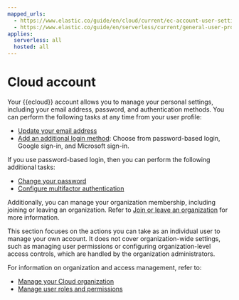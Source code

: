 ```yaml
---
mapped_urls:
  - https://www.elastic.co/guide/en/cloud/current/ec-account-user-settings.html
  - https://www.elastic.co/guide/en/serverless/current/general-user-profile.html
applies:
  serverless: all
  hosted: all
---
```


# Cloud account

Your {{ecloud}} account allows you to manage your personal settings, including your email address, password, and authentication methods. You can perform the following tasks at any time from your user profile:

* [Update your email address](/cloud-account/update-your-email-address.md)
* [Add an additional login method](/cloud-account/add-a-login-method.md): Choose from password-based login, Google sign-in, and Microsoft sign-in.

If you use password-based login, then you can perform the following additional tasks:

* [Change your password](/cloud-account/change-your-password.md)
* [Configure multifactor authentication](/cloud-account/multifactor-authentication.md)

Additionally, you can manage your organization membership, including joining or leaving an organization. Refer to [Join or leave an organization](/cloud-account/join-or-leave-an-organization.md) for more information.

This section focuses on the actions you can take as an individual user to manage your own account. It does not cover organization-wide settings, such as managing user permissions or configuring organization-level access controls, which are handled by the organization administrators.

For information on organization and access management, refer to:
- [Manage your Cloud organization](/deploy-manage/cloud-organization.md)
- [Manage user roles and permissions](/deploy-manage/users-roles/cloud-organization/user-roles.md)
